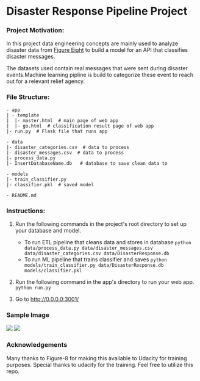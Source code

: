 # Disaster Response Pipeline Project


### Project Motivation:
In this project data engineering concepts are mainly used to analyze disaster data from [Figure Eight](https://appen.com/ "Figure Eight") to build a model for an API that classifies disaster messages.

The datasets used contain real messages that were sent during disaster events.Machine learning pipline is build to categorize these event to reach out for a relevant relief agency.

### File Structure:


    - app
    | - template
    |  |- master.html  # main page of web app
    |  |- go.html  # classification result page of web app
    |- run.py  # Flask file that runs app
    
    - data
    |- disaster_categories.csv  # data to process 
    |- disaster_messages.csv  # data to process
    |- process_data.py
    |- InsertDatabaseName.db   # database to save clean data to
    
    - models
    |- train_classifier.py
    |- classifier.pkl  # saved model 
    
    - README.md

### Instructions:
1. Run the following commands in the project's root directory to set up your database and model.

    - To run ETL pipeline that cleans data and stores in database
        `python data/process_data.py data/disaster_messages.csv data/disaster_categories.csv data/DisasterResponse.db`
    - To run ML pipeline that trains classifier and saves
        `python models/train_classifier.py data/DisasterResponse.db models/classifier.pkl`

2. Run the following command in the app's directory to run your web app.
    `python run.py`

3. Go to http://0.0.0.0:3001/

### Sample Image

![](https://video.udacity-data.com/topher/2018/September/5b967bef_disaster-response-project1/disaster-response-project1.png)
![](https://video.udacity-data.com/topher/2018/September/5b967cda_disaster-response-project2/disaster-response-project2.png)

### Acknowledgements

Many thanks to Figure-8 for making this available to Udacity for training purposes. Special thanks to udacity for the training. Feel free to utilize this repo.